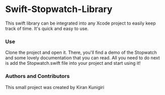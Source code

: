 # Swift-Stopwatch-Library
This swift library can be integrated into any Xcode project to easily keep track of time. It's quick and easy to use.

### Use
Clone the project and open it. There, you'll find a demo of the Stopwatch and some lovely documentation that you can read. All you need to do next is add the Stopwatch.swift file into your project and start using it!

### Authors and Contributors
This small project was created by Kiran Kunigiri
